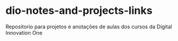 # dio-notes-and-projects-links
Repositorio para projetos e anotações de aulas dos cursos da Digital Innovation One
